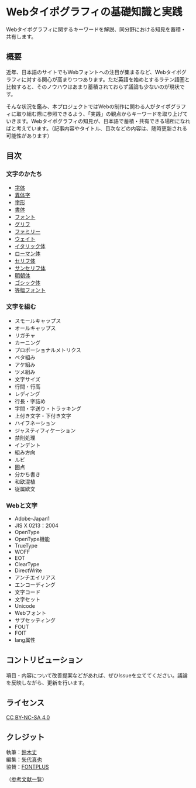 # Webタイポグラフィの基礎知識と実践

Webタイポグラフィに関するキーワードを解説、同分野における知見を蓄積・共有します。  

## 概要

近年、日本語のサイトでもWebフォントへの注目が集まるなど、Webタイポグラフィに対する関心が高まりつつあります。ただ英語を始めとするラテン語圏と比較すると、そのノウハウはあまり蓄積されておらず議論も少ないのが現状です。

そんな状況を鑑み、本プロジェクトではWebの制作に関わる人がタイポグラフィに取り組む際に参照できるよう、「実践」の観点からキーワードを取り上げていきます。Webタイポグラフィの知見が、日本語で蓄積・共有できる場所になればと考えています。（記事内容やタイトル、目次などの内容は、随時更新される可能性があります）

## 目次

### 文字のかたち

- [字体](./terms/jitai.md)
- [異体字](./terms/itaiji.md)
- [字形](./terms/jikei.md)
- [書体](./terms/typeface.md)
- [フォント](./terms/font.md)
- [グリフ](./terms/glyph.md)
- [ファミリー](./terms/family.md)
- [ウェイト](./terms/weight.md)
- [イタリック体](./terms/italic.md)
- [ローマン体](./terms/roman.md)
- [セリフ体](./terms/serif.md)
- [サンセリフ体](./terms/sans-serif.md)
- [明朝体](./terms/mincho.md)
- [ゴシック体](./terms/gothic.md)
- [等幅フォント](./terms/monospaced-font.md)

### 文字を組む

- スモールキャップス
- オールキャップス
- リガチャ
- カーニング
- プロポーショナルメトリクス
- ベタ組み
- アケ組み
- ツメ組み
- 文字サイズ
- 行間・行高
- レディング
- 行長・字詰め
- 字間・字送り・トラッキング
- 上付き文字・下付き文字
- ハイフネーション
- ジャスティフィケーション
- 禁則処理
- インデント
- 組み方向
- ルビ
- 圏点
- 分かち書き
- 和欧混植
- 従属欧文

### Webと文字

- Adobe-Japan1
- JIS X 0213：2004
- OpenType
- OpenType機能
- TrueType
- WOFF
- EOT
- ClearType
- DirectWrite
- アンチエイリアス
- エンコーディング
- 文字コード
- 文字セット
- Unicode
- Webフォント
- サブセッティング
- FOUT
- FOIT
- lang属性

## コントリビューション
項目・内容について改善提案などがあれば、ぜひIssueを立ててください。議論を反映しながら、更新を行います。

## ライセンス
<a href="https://creativecommons.org/licenses/by-nc-sa/4.0/" target="_blank">CC BY-NC-SA 4.0</a>

## クレジット
執筆：[鈴木丈](https://github.com/terkel)  
編集：[矢代真也](https://github.com/syyashiro)  
協賛：<a href="https://webfont.fontplus.jp" target="_blank">FONTPLUS</a>  

（[参考文献一覧](references.md)）
